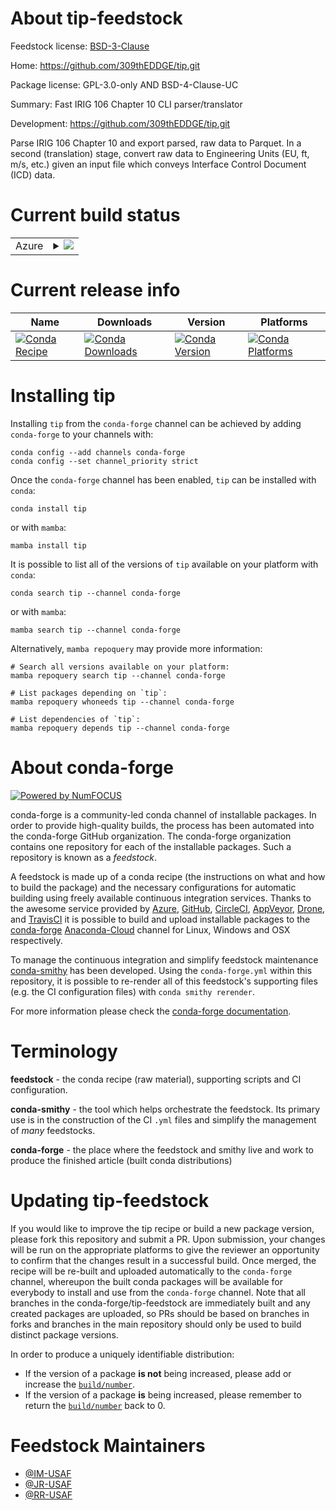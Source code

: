 About tip-feedstock
===================

Feedstock license: [BSD-3-Clause](https://github.com/conda-forge/tip-feedstock/blob/main/LICENSE.txt)

Home: https://github.com/309thEDDGE/tip.git

Package license: GPL-3.0-only AND BSD-4-Clause-UC

Summary: Fast IRIG 106 Chapter 10 CLI parser/translator

Development: https://github.com/309thEDDGE/tip.git

Parse IRIG 106 Chapter 10 and export parsed, raw data to Parquet.
In a second (translation) stage, convert raw data to Engineering Units
(EU, ft, m/s, etc.) given an input file which conveys Interface Control Document
(ICD) data.


Current build status
====================


<table>
    
  <tr>
    <td>Azure</td>
    <td>
      <details>
        <summary>
          <a href="https://dev.azure.com/conda-forge/feedstock-builds/_build/latest?definitionId=18071&branchName=main">
            <img src="https://dev.azure.com/conda-forge/feedstock-builds/_apis/build/status/tip-feedstock?branchName=main">
          </a>
        </summary>
        <table>
          <thead><tr><th>Variant</th><th>Status</th></tr></thead>
          <tbody><tr>
              <td>linux_64_libarrow10.0.1</td>
              <td>
                <a href="https://dev.azure.com/conda-forge/feedstock-builds/_build/latest?definitionId=18071&branchName=main">
                  <img src="https://dev.azure.com/conda-forge/feedstock-builds/_apis/build/status/tip-feedstock?branchName=main&jobName=linux&configuration=linux%20linux_64_libarrow10.0.1" alt="variant">
                </a>
              </td>
            </tr><tr>
              <td>linux_64_libarrow11.0.0</td>
              <td>
                <a href="https://dev.azure.com/conda-forge/feedstock-builds/_build/latest?definitionId=18071&branchName=main">
                  <img src="https://dev.azure.com/conda-forge/feedstock-builds/_apis/build/status/tip-feedstock?branchName=main&jobName=linux&configuration=linux%20linux_64_libarrow11.0.0" alt="variant">
                </a>
              </td>
            </tr><tr>
              <td>linux_64_libarrow12</td>
              <td>
                <a href="https://dev.azure.com/conda-forge/feedstock-builds/_build/latest?definitionId=18071&branchName=main">
                  <img src="https://dev.azure.com/conda-forge/feedstock-builds/_apis/build/status/tip-feedstock?branchName=main&jobName=linux&configuration=linux%20linux_64_libarrow12" alt="variant">
                </a>
              </td>
            </tr><tr>
              <td>linux_64_libarrow13</td>
              <td>
                <a href="https://dev.azure.com/conda-forge/feedstock-builds/_build/latest?definitionId=18071&branchName=main">
                  <img src="https://dev.azure.com/conda-forge/feedstock-builds/_apis/build/status/tip-feedstock?branchName=main&jobName=linux&configuration=linux%20linux_64_libarrow13" alt="variant">
                </a>
              </td>
            </tr><tr>
              <td>win_64_libarrow10.0.1</td>
              <td>
                <a href="https://dev.azure.com/conda-forge/feedstock-builds/_build/latest?definitionId=18071&branchName=main">
                  <img src="https://dev.azure.com/conda-forge/feedstock-builds/_apis/build/status/tip-feedstock?branchName=main&jobName=win&configuration=win%20win_64_libarrow10.0.1" alt="variant">
                </a>
              </td>
            </tr><tr>
              <td>win_64_libarrow11.0.0</td>
              <td>
                <a href="https://dev.azure.com/conda-forge/feedstock-builds/_build/latest?definitionId=18071&branchName=main">
                  <img src="https://dev.azure.com/conda-forge/feedstock-builds/_apis/build/status/tip-feedstock?branchName=main&jobName=win&configuration=win%20win_64_libarrow11.0.0" alt="variant">
                </a>
              </td>
            </tr><tr>
              <td>win_64_libarrow12</td>
              <td>
                <a href="https://dev.azure.com/conda-forge/feedstock-builds/_build/latest?definitionId=18071&branchName=main">
                  <img src="https://dev.azure.com/conda-forge/feedstock-builds/_apis/build/status/tip-feedstock?branchName=main&jobName=win&configuration=win%20win_64_libarrow12" alt="variant">
                </a>
              </td>
            </tr><tr>
              <td>win_64_libarrow13</td>
              <td>
                <a href="https://dev.azure.com/conda-forge/feedstock-builds/_build/latest?definitionId=18071&branchName=main">
                  <img src="https://dev.azure.com/conda-forge/feedstock-builds/_apis/build/status/tip-feedstock?branchName=main&jobName=win&configuration=win%20win_64_libarrow13" alt="variant">
                </a>
              </td>
            </tr>
          </tbody>
        </table>
      </details>
    </td>
  </tr>
</table>

Current release info
====================

| Name | Downloads | Version | Platforms |
| --- | --- | --- | --- |
| [![Conda Recipe](https://img.shields.io/badge/recipe-tip-green.svg)](https://anaconda.org/conda-forge/tip) | [![Conda Downloads](https://img.shields.io/conda/dn/conda-forge/tip.svg)](https://anaconda.org/conda-forge/tip) | [![Conda Version](https://img.shields.io/conda/vn/conda-forge/tip.svg)](https://anaconda.org/conda-forge/tip) | [![Conda Platforms](https://img.shields.io/conda/pn/conda-forge/tip.svg)](https://anaconda.org/conda-forge/tip) |

Installing tip
==============

Installing `tip` from the `conda-forge` channel can be achieved by adding `conda-forge` to your channels with:

```
conda config --add channels conda-forge
conda config --set channel_priority strict
```

Once the `conda-forge` channel has been enabled, `tip` can be installed with `conda`:

```
conda install tip
```

or with `mamba`:

```
mamba install tip
```

It is possible to list all of the versions of `tip` available on your platform with `conda`:

```
conda search tip --channel conda-forge
```

or with `mamba`:

```
mamba search tip --channel conda-forge
```

Alternatively, `mamba repoquery` may provide more information:

```
# Search all versions available on your platform:
mamba repoquery search tip --channel conda-forge

# List packages depending on `tip`:
mamba repoquery whoneeds tip --channel conda-forge

# List dependencies of `tip`:
mamba repoquery depends tip --channel conda-forge
```


About conda-forge
=================

[![Powered by
NumFOCUS](https://img.shields.io/badge/powered%20by-NumFOCUS-orange.svg?style=flat&colorA=E1523D&colorB=007D8A)](https://numfocus.org)

conda-forge is a community-led conda channel of installable packages.
In order to provide high-quality builds, the process has been automated into the
conda-forge GitHub organization. The conda-forge organization contains one repository
for each of the installable packages. Such a repository is known as a *feedstock*.

A feedstock is made up of a conda recipe (the instructions on what and how to build
the package) and the necessary configurations for automatic building using freely
available continuous integration services. Thanks to the awesome service provided by
[Azure](https://azure.microsoft.com/en-us/services/devops/), [GitHub](https://github.com/),
[CircleCI](https://circleci.com/), [AppVeyor](https://www.appveyor.com/),
[Drone](https://cloud.drone.io/welcome), and [TravisCI](https://travis-ci.com/)
it is possible to build and upload installable packages to the
[conda-forge](https://anaconda.org/conda-forge) [Anaconda-Cloud](https://anaconda.org/)
channel for Linux, Windows and OSX respectively.

To manage the continuous integration and simplify feedstock maintenance
[conda-smithy](https://github.com/conda-forge/conda-smithy) has been developed.
Using the ``conda-forge.yml`` within this repository, it is possible to re-render all of
this feedstock's supporting files (e.g. the CI configuration files) with ``conda smithy rerender``.

For more information please check the [conda-forge documentation](https://conda-forge.org/docs/).

Terminology
===========

**feedstock** - the conda recipe (raw material), supporting scripts and CI configuration.

**conda-smithy** - the tool which helps orchestrate the feedstock.
                   Its primary use is in the construction of the CI ``.yml`` files
                   and simplify the management of *many* feedstocks.

**conda-forge** - the place where the feedstock and smithy live and work to
                  produce the finished article (built conda distributions)


Updating tip-feedstock
======================

If you would like to improve the tip recipe or build a new
package version, please fork this repository and submit a PR. Upon submission,
your changes will be run on the appropriate platforms to give the reviewer an
opportunity to confirm that the changes result in a successful build. Once
merged, the recipe will be re-built and uploaded automatically to the
`conda-forge` channel, whereupon the built conda packages will be available for
everybody to install and use from the `conda-forge` channel.
Note that all branches in the conda-forge/tip-feedstock are
immediately built and any created packages are uploaded, so PRs should be based
on branches in forks and branches in the main repository should only be used to
build distinct package versions.

In order to produce a uniquely identifiable distribution:
 * If the version of a package **is not** being increased, please add or increase
   the [``build/number``](https://docs.conda.io/projects/conda-build/en/latest/resources/define-metadata.html#build-number-and-string).
 * If the version of a package **is** being increased, please remember to return
   the [``build/number``](https://docs.conda.io/projects/conda-build/en/latest/resources/define-metadata.html#build-number-and-string)
   back to 0.

Feedstock Maintainers
=====================

* [@IM-USAF](https://github.com/IM-USAF/)
* [@JR-USAF](https://github.com/JR-USAF/)
* [@RR-USAF](https://github.com/RR-USAF/)

